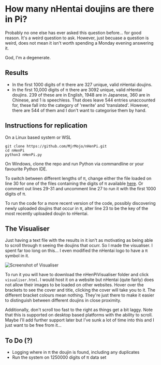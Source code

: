 # How many nHentai doujins are there in Pi?

Probably no one else has ever asked this question before... for good reason.
It's a weird question to ask. However, just becuase a question is weird, does
not mean it isn't worth spending a Monday evening answering it.

God, I'm a degenerate.

## Results

- In the first 1000 digits of π there are 327 unique, valid nHentai doujins.
- In the first 10,000 digits of π there are 3092 unique, valid nHentai doujins.
  239 of these are in English, 1948 are in Japanese, 360 are in Chinese, and 1
  is speechless. That does leave 544 entries unaccounted for, these fall into
  the category of 'rewrite' and 'translated'. However, there are 544 of them and
  I don't want to categorise them by hand.

## Instructions for replication

On a Linux based system or WSL
```
git clone https://github.com/MjrMojo/nHenPi.git
cd nHenPi
python3 nHenPi.py
```

On Windows, clone the repo and run Python via commandline or your favourite
Python IDE.

To switch between different lengths of π, change either the file loaded on
line 30 for one of the files containing the digits of π available 
[here](https://thestarman.pcministry.com/math/pi/picalcs.htm). Or comment out
lines 29-31 and uncomment line 27 to run it with the first 1000 digits of π.

To run the code for a more recent version of the code, possibly discovering
newly uploaded doujins that occur in π, alter line 23 to be the key of the most
recently uploaded doujin to nHentai.

## The Visualiser

Just having a text file with the results in it isn't as motivating as being able
to scroll through π seeing the doujins that ocurr. So I made the visualiser. I 
spent far too long on this... I even modified the nHentai logo to have a π 
symbol in it.

![Screenshot of Visualiser](nHentaiVisualiseri/sample_image.png)

To run it you will have to download the nHenPiVisualiser folder and click
`visualiser.html`. I would host it on a website but nHentai (qute fairly) does
not allow their images to be loaded on other websites. Hover over the brackets
to see the cover and title, clicking the cover will take you to it. The 
different bracket colours mean nothing. They're just there to make it easier to
distinguish between different doujins in close proximity. 

Additionally, don't scroll too fast to the right as things get a bit laggy.
Note that this is supported on desktop based platforms with the ability to
scroll. Maybe I'll add further support later but I've sunk a lot of time into
this and I just want to be free from it...

## To Do (?)
- Logging where in π the doujin is found, including any duplicates
- Run the system on 1250000 digits of π data set
